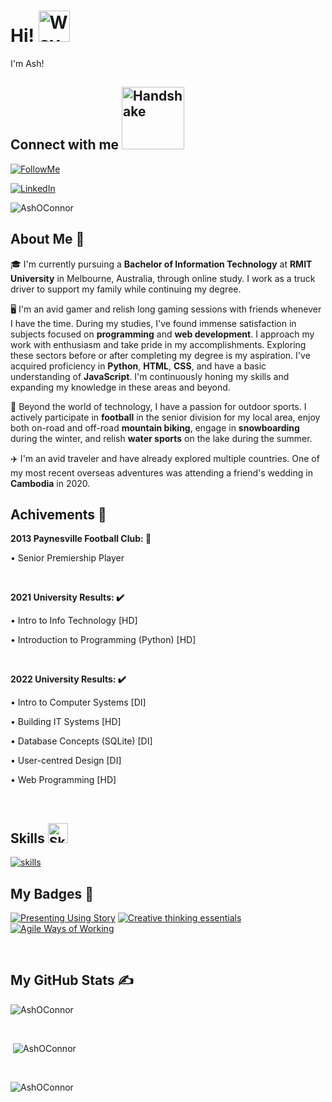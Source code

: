 <h1>Hi! <img src="https://raw.githubusercontent.com/MartinHeinz/MartinHeinz/master/wave.gif" width="50" height="50" alt="Wave"></h1>
<p>I'm Ash!</p>
<h2>Connect with me <img src='https://raw.githubusercontent.com/ShahriarShafin/ShahriarShafin/main/Assets/handshake.gif' width="100" alt="Handshake"></h2>
<p><a href="https://github.com/AshOConnor/" target="_blank"><img src="https://img.shields.io/github/followers/AshOConnor?label=follow&logo=github&style=flat" alt="FollowMe"></a></p>
<p><a href="https://www.linkedin.com/in/ash-oconnor/" target="_blank"><img src="https://img.shields.io/badge/LinkedIn--blue?style=flat&logo=linkedin" alt="LinkedIn"></a></p>
<p><img src="https://komarev.com/ghpvc/?username=AshOConnor" alt="AshOConnor"></p>
<h2>About Me 📣</h2>
<p>🎓 I'm currently pursuing a <b>Bachelor of Information Technology</b> at <b>RMIT University</b> in Melbourne, Australia, through online study. I work as a truck driver to support my family while continuing my degree.</p>
<p>🖥️ I'm an avid gamer and relish long gaming sessions with friends whenever I have the time. During my studies, I've found immense satisfaction in subjects focused on <b>programming</b> and <b>web development</b>. I approach my work with enthusiasm and take pride in my accomplishments. Exploring these sectors before or after completing my degree is my aspiration. I've acquired proficiency in <b>Python</b>, <b>HTML</b>, <b>CSS</b>, and have a basic understanding of <b>JavaScript</b>. I'm continuously honing my skills and expanding my knowledge in these areas and beyond.</p>
<p>🌱 Beyond the world of technology, I have a passion for outdoor sports. I actively participate in <b>football</b> in the senior division for my local area, enjoy both on-road and off-road <b>mountain biking</b>, engage in <b>snowboarding</b> during the winter, and relish <b>water sports</b> on the lake during the summer.</p>
<p>✈️ I'm an avid traveler and have already explored multiple countries. One of my most recent overseas adventures was attending a friend's wedding in <b>Cambodia</b> in 2020.</p>
<h2>Achivements 🏅</h2>
<p><b>2013 Paynesville Football Club: 🏉</b></p>
<p>• Senior Premiership Player</p><br>
<p><b>2021 University Results: ✔️</b></p>
<p>• Intro to Info Technology [HD]</p>
<p>• Introduction to Programming (Python) [HD]</p><br>
<p><b>2022 University Results: ✔️</b></p>
<p>• Intro to Computer Systems [DI]</p>
<p>• Building IT Systems [HD]</p>
<p>• Database Concepts (SQLite) [DI]</p>
<p>• User-centred Design [DI]</p>
<p>• Web Programming [HD]</p><br>
<h2>Skills <img src="https://media2.giphy.com/media/QssGEmpkyEOhBCb7e1/giphy.gif?cid=ecf05e47a0n3gi1bfqntqmob8g9aid1oyj2wr3ds3mg700bl&amp;rid=giphy.gif" width="32" alt="Skills"></h2>
<p><a href="https://skillicons.dev" target="_blank"><img src="https://skillicons.dev/icons?i=python,html,css,php,js,sqlite" alt="skills"></a></p>
<h2>My Badges 📕</h2>

<!--START_SECTION:badges-->
[![Presenting Using Story](https://images.credly.com/size/150x150/images/598f2073-6d4a-4326-8aef-5eb67a2cafd4/cd5df1e1d4b7dfb315f4124dca8476fe.png)](http://www.credly.com/badges/a9d1a01c-2400-4ebe-8ab0-8760b419771d "Presenting Using Story")
[![Creative thinking essentials](https://images.credly.com/size/150x150/images/59938b23-a0df-4515-b296-adb6f89057d3/f6108f81379233b239a0df742cc3c222.png)](http://www.credly.com/badges/35c0de4f-e799-4f0b-9425-9ba21878cd4a "Creative thinking essentials")
[![Agile Ways of Working](https://images.credly.com/size/150x150/images/ba031ea5-9a15-4d02-9746-5f7998db0587/29bf79722dfce48eadd17a0ebf836f46.png)](http://www.credly.com/badges/0f7253ac-317b-4905-9ef1-b921b6b12412 "Agile Ways of Working")
<!--END_SECTION:badges-->
<br>
<h2>My GitHub Stats ✍️</h2>
<p><img src="https://github-readme-streak-stats.herokuapp.com/?user=AshOConnor&amp;theme=dark" alt="AshOConnor"></p><br>
<p>&nbsp;<img src="https://github-readme-stats.vercel.app/api?username=AshOConnor&amp;show_icons=true&amp;locale=en&amp;theme=dark" alt="AshOConnor"></p><br>
<p><img src="https://github-readme-stats.vercel.app/api/top-langs?username=AshOConnor&amp;show_icons=true&amp;locale=en&amp;layout=compact&amp;theme=dark" alt="AshOConnor"></p><br>

